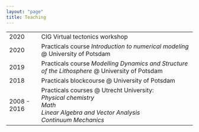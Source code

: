 ```yaml
---
layout: "page"
title: Teaching
---
```

| | |
|-----|------|
|2020|CIG Virtual tectonics workshop|
|2020|Practicals course *Introduction to numerical modeling* @ University of Potsdam|
|2019|Practicals course *Modelling Dynamics and Structure of the Lithosphere* @ University of Potsdam|
|2018|Practicals blockcourse @ University of Potsdam|
|2008 - 2016|Practicals courses @ Utrecht University: <br> *Physical chemistry* <br> *Math* <br> *Linear Algebra and Vector Analysis* <br> *Continuum Mechanics*|
